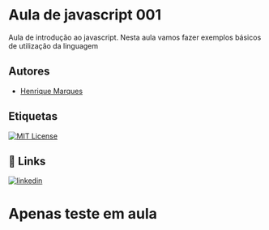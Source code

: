 
# Aula de javascript 001

Aula de introdução ao javascript. Nesta aula vamos fazer exemplos básicos de utilização da linguagem
## Autores

- [Henrique Marques](https://www.github.com/Henrincode)


## Etiquetas

[![MIT License](https://img.shields.io/badge/License-MIT-green.svg)](https://choosealicense.com/licenses/mit/)


## 🔗 Links
[![linkedin](https://img.shields.io/badge/linkedin-0A66C2?style=for-the-badge&logo=linkedin&logoColor=white)](https://www.linkedin.com/)

# Apenas teste em aula
